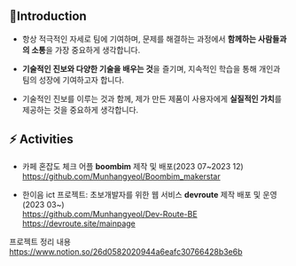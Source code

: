 ## 👋Introduction
- 항상 적극적인 자세로 팀에 기여하며, 문제를 해결하는 과정에서 **함께하는 사람들과의 소통**을 가장 중요하게 생각합니다.

- **기술적인 진보와 다양한 기술을 배우는 것**을 즐기며, 지속적인 학습을 통해 개인과 팀의 성장에 기여하고자 합니다.
 
- 기술적인 진보를 이루는 것과 함께, 제가 만든 제품이 사용자에게 **실질적인 가치**를 제공하는 것을 중요하게 생각합니다.

## ⚡ Activities
 - 카페 혼잡도 체크 어플 **boombim** 제작 및 배포(2023 07~2023 12)<br>
   https://github.com/Munhangyeol/Boombim_makerstar
   
 - 한이음 ict 프로젝트: 초보개발자를 위한 웹 서비스 **devroute** 제작 배포 및 운영(2023 03~)<br>
   https://github.com/Munhangyeol/Dev-Route-BE<br>
   https://devroute.site/mainpage


 프로젝트 정리 내용
 https://www.notion.so/26d0582020944a6eafc30766428b3e6b


## 

<!--
**Munhangyeol/Munhangyeol** is a ✨ _special_ ✨ repository because its `README.md` (this file) appears on your GitHub profile.

Here are some ideas to get you started:

- 🔭 I’m currently working on ...
- 🌱 I’m currently learning ...
- 👯 I’m looking to collaborate on ...
- 🤔 I’m looking for help with ...
- 💬 Ask me about ...
- 📫 How to reach me: ...
- 😄 Pronouns: ...
- ⚡ Fun fact: ...
-->
